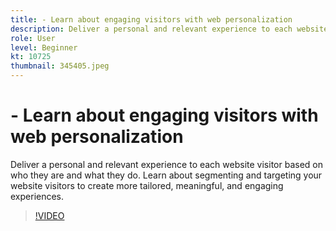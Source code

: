 ```yaml
---
title: - Learn about engaging visitors with web personalization
description: Deliver a personal and relevant experience to each website visitor based on who they are and what they do. Learn about segmenting and targeting your website vi… (Descriptions should be between 60 and 160 characters)
role: User
level: Beginner
kt: 10725
thumbnail: 345405.jpeg
---
```


# - Learn about engaging visitors with web personalization

Deliver a personal and relevant experience to each website visitor based on who they are and what they do. Learn about segmenting and targeting your website visitors to create more tailored, meaningful, and engaging experiences.

>[!VIDEO](https://video.tv.adobe.com/v/345405/?quality=12&learn=on)
